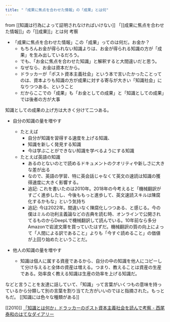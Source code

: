 ```yaml
---
title: "「成果に焦点を合わせた情報」の「成果」とは何"
---
```


from [[知識は行為によって証明されなければいけない]]
「[[成果に焦点を合わせた情報]]」の「[[成果]]」とは何
考察
- 「成果に焦点を合わせた情報」この「成果」ってのは何だ。お金か？
    - もちろんお金が得られない知識よりは、お金が得られる知識の方が「成果」を生み出しているだろう。
    - でも、「お金に焦点を合わせた知識」と解釈すると大間違いだと思う。
    - なぜなら、お金は資本だから。
    - ドラッカーが「ポスト資本主義社会」という本で言いたかったことってのは、資本よりも知識の方が成果に対する寄与が大きい「知識社会」になりつつある、ということ
    - だからここでの「成果」も「お金としての成果」と「知識としての成果」では後者の方が大事

知識としての成果の上げ方は大きく分けて二つある。
- 自分の知識の量を増やす
    - たとえば
        - 自分が知識を習得する速度を上げる知識、
        - 知識を新しく発見する知識
        - 今は学ぶことができない知識を学べるようにする知識
    - たとえば英語の知識
        - あるのとないのとで読めるドキュメントのクオリティや新しさに大きな差が出る
        - なので、英語の学習、特に英会話じゃなくて英文の速読は知識の獲得速度に大きく影響する。
        - 追記: これを書いたのは2010年。2018年の今考えると「機械翻訳がすごく進歩したし、今後ももっと進歩して、英文速読スキルは陳腐化するかもな」という気持ち
        - 追記: 今は2022年。間違いなく陳腐化しつつある、と感じる。今の僕はミルの功利主義論などの古典を読む時、オンラインで公開されてるものからDeepLで機械翻訳して読んでいる。10年前なら多分Amazonで岩波文庫を買っていたはずだ。機械翻訳の質の向上によって「人間による訳であること」よりも「今すぐ読めること」の価値が上回り始めたということだ。

- 他人の知識の量を増やす
    - 知識は個人に属する資産であるから、自分の中の知識を他人にコピーして分け与えると全体の資産は増える。つまり、教えることは資産の生産である。効率良く教える知識は生産の効率を上げる知識だ。

などと言うことを友達に話していて、「知識」って言葉がいくつもの意味を持っているから分類して別の言葉を割り当てた方がいいのではと指摘された。もっともだ。
[[知識には色々な種類がある]]

[[2010]]
[「知識とは何か」ドラッカーのポスト資本主義社会を読んで考察 - 西尾泰和のはてなダイアリー](http://d.hatena.ne.jp/nishiohirokazu/20100616/1276704066)
